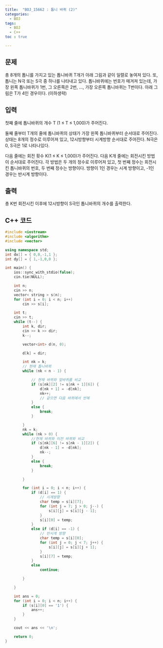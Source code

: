 ```yaml
---
title:  "BOJ_15662 : 톱니 바퀴 (2)"
categories: 
  - BOJ
tags:
  - BOJ
  - C++
toc : true

---
```



## 문제

총 8개의 톱니를 가지고 있는 톱니바퀴 T개가 아래 그림과 같이 일렬로 놓여져 있다. 또, 톱니는 N극 또는 S극 중 하나를 나타내고 있다. 톱니바퀴에는 번호가 매겨져 있는데, 가장 왼쪽 톱니바퀴가 1번, 그 오른쪽은 2번, ..., 가장 오른쪽 톱니바퀴는 T번이다. 아래 그림은 T가 4인 경우이다.
(이하생략)


## 입력

첫째 줄에 톱니바퀴의 개수 T (1 ≤ T ≤ 1,000)가 주어진다. 

둘째 줄부터 T개의 줄에 톱니바퀴의 상태가 가장 왼쪽 톱니바퀴부터 순서대로 주어진다. 상태는 8개의 정수로 이루어져 있고, 12시방향부터 시계방향 순서대로 주어진다. N극은 0, S극은 1로 나타나있다.

다음 줄에는 회전 횟수 K(1 ≤ K ≤ 1,000)가 주어진다. 다음 K개 줄에는 회전시킨 방법이 순서대로 주어진다. 각 방법은 두 개의 정수로 이루어져 있고, 첫 번째 정수는 회전시킨 톱니바퀴의 번호, 두 번째 정수는 방향이다. 방향이 1인 경우는 시계 방향이고, -1인 경우는 반시계 방향이다.




## 출력

총 K번 회전시킨 이후에 12시방향이 S극인 톱니바퀴의 개수를 출력한다.

## C++ 코드
```c++
#include <iostream>
#include <algorithm>
#include <vector>

using namespace std;
int dx[] = { 0,0,-1,1 };
int dy[] = { 1,-1,0,0 };

int main() {
	ios::sync_with_stdio(false);
	cin.tie(NULL);

	int n;
	cin >> n;
	vector< string > s(n);
	for (int i = 0; i < n; i++)
		cin >> s[i];

	int t;
	cin >> t;
	while (t--) {
		int k, dir;
		cin >> k >> dir;
		k--;

		vector<int> d(n, 0);

		d[k] = dir;

		int nk = k;
		// 현재 톱니바퀴
		while (nk < n - 1) {

			// 현재 바퀴와 앞바퀴를 비교
			if (s[nk][2] != s[nk + 1][6]) {
				d[nk + 1] = -d[nk];
				nk++;
				// 같으면 다음 바퀴에서 반복
			}
			else {
				break;
			}

		}
		nk = k; 
		while (nk > 0) {
			//현재 바퀴와 이전 바퀴와 비교
			if (s[nk][6] != s[nk - 1][2]) {
				d[nk - 1] = -d[nk];
				nk--;
			}
			else {
				break;
			}

		}

		for (int i = 0; i < n; i++) {
			if (d[i] == 1) { 
				// 시계방향
				char temp = s[i][7];
				for (int j = 7; j > 0; j--) {
					s[i][j] = s[i][j - 1];
				}
				s[i][0] = temp;
			}
			else if (d[i] == -1) {
				// 반시계 방향
				char temp = s[i][0];
				for (int j = 0; j < 7; j++) {
					s[i][j] = s[i][j + 1];
				}
				s[i][7] = temp;
			}
			else
				continue;

		}

	}

	int ans = 0;
	for (int i = 0; i < n; i++) {
		if (s[i][0] == '1') {
			ans++;
		}
	}

	cout << ans << '\n';

	return 0;
}

```

